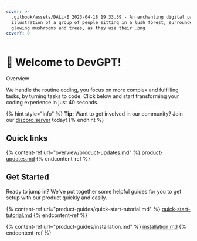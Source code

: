 ```yaml
---
cover: >-
  .gitbook/assets/DALL·E 2023-04-18 19.33.59 - An enchanting digital pastel
  illustration of a group of people sitting in a lush forest, surrounded by
  glowing mushrooms and trees, as they use their .png
coverY: 0
---
```


# 👋 Welcome to DevGPT!

Overview

We handle the routine coding, you focus on more complex and fulfilling tasks, by turning tasks to code. Click below and start transforming your coding experience in just 40 seconds.

{% hint style="info" %}
**Tip:** Want to get involved in our community? Join our [discord server](https://discord.gg/6GFtwzuvtw) today!
{% endhint %}

## Quick links

{% content-ref url="overview/product-updates.md" %}
[product-updates.md](overview/product-updates.md)
{% endcontent-ref %}

## Get Started

Ready to jump in? We've put together some helpful guides for you to get setup with our product quickly and easily.

{% content-ref url="product-guides/quick-start-tutorial.md" %}
[quick-start-tutorial.md](product-guides/quick-start-tutorial.md)
{% endcontent-ref %}

{% content-ref url="product-guides/installation.md" %}
[installation.md](product-guides/installation.md)
{% endcontent-ref %}
